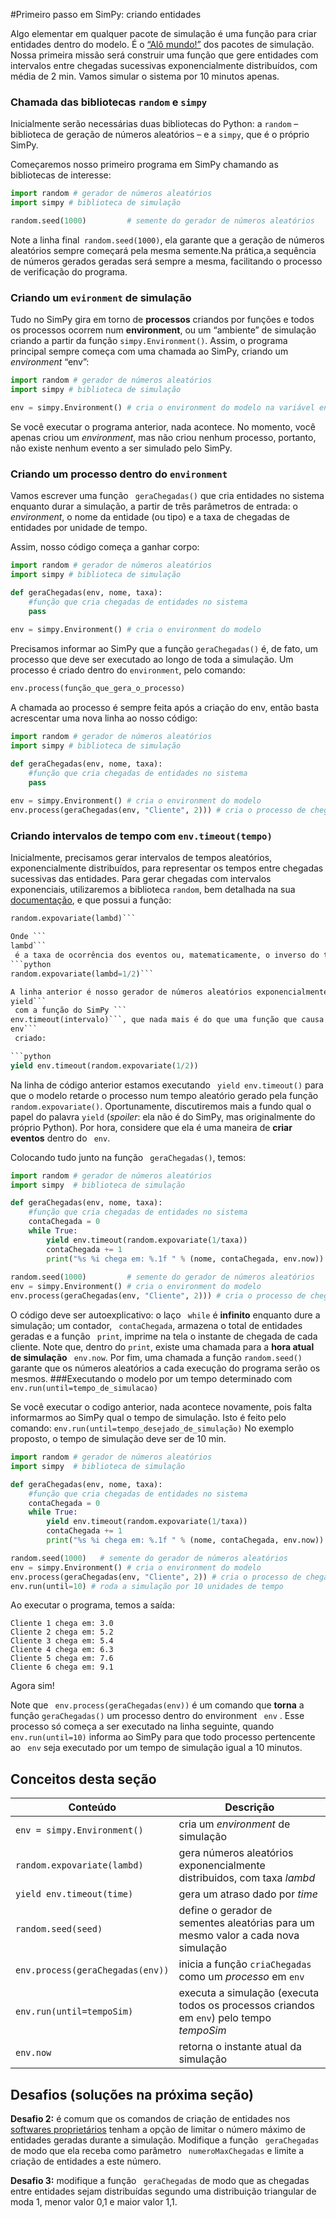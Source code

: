 #Primeiro passo em SimPy: criando entidades

Algo elementar em qualquer pacote de simulação é uma função para criar entidades dentro do modelo. É o [“Alô mundo!”](http://pt.wikipedia.org/wiki/Programa_Ol%C3%A1_Mundo) dos pacotes de simulação. Nossa primeira missão será construir uma função que gere entidades  com intervalos entre chegadas sucessivas exponencialmente distribuídos, com média de 2 min. Vamos simular o sistema por 10 minutos apenas.

<!---
sugiro incluir um módulo inicial com o básico de simulação
lá, definir entidades, recursos e processos
dar exemplos de entidades: clientes, peças, navios etc
recursos: posto de atendimento, máquina, berço etc
processos: atendimento, usinagem, carga/descarga etc

explicar dois processos básicos: geração (arrival) e extinção (dispose) de entidades

o primeiro exemplo pode ser determinínstico (uma chegada exatamente a cada 5 min), depois o aleatório (exercício)


R:
Se fosse um livro de simulação... Mas acho que a maioria vem aqui já sabendo esse básico e quer aprender logo a linguagem

Repare que, mesmo começando mais adiantado (pressupondo conhecimentos anteriores) a quantidade de informação é grande e longe de ser óbvia
--->
### Chamada das bibliotecas ```random``` e ```simpy```

Inicialmente serão necessárias duas bibliotecas do Python: a ```random``` – biblioteca de geração de números aleatórios – e a ```simpy```, que é o próprio SimPy.

Começaremos nosso primeiro programa em SimPy chamando as bibliotecas de interesse:

<!---
não seria mais correto dizer que o programa é em Python? (ou Python / Simpy?)
SimPy é a biblioteca...

Não sei...
--->

```python
import random # gerador de números aleatórios
import simpy # biblioteca de simulação

random.seed(1000)         # semente do gerador de números aleatórios
```
Note a linha final``` random.seed(1000)```, ela garante que a geração de números aleatórios sempre começará pela mesma semente.Na prática,a sequência de números gerados geradas será sempre a mesma, facilitando o processo de verificação do programa.


### Criando um ```evironment``` de simulação

Tudo no SimPy gira em torno de **processos** criandos por funções e todos os processos ocorrem num **environment**, ou um “ambiente” de simulação criando a partir da função ```simpy.Environment()```. 
Assim, o programa principal sempre começa com uma chamada ao SimPy, criando um *environment*  “env”:

```python
import random # gerador de números aleatórios
import simpy # biblioteca de simulação

env = simpy.Environment() # cria o environment do modelo na variável env
```
<!---
"env" é o nome do ambiente?
Poderia ser: "fab", "hosp", "porto"?

Isso ainda estou aprendendo. Nunca tentei um modelo com dois env ainda
--->

<!---
Sugestão: simular chegadas (e partidas) em uma praça pública
Pessoas chegam, ficam um tempo e vão embora
Quantas pessoas teremos na praça?

Ainda não. Limitei essa seção só ao processo de chegadas, porque a linguagem não é nada fácil

Mas aprimorar o exemplo, ok.
--->

Se você executar o programa anterior, nada acontece. No momento, você apenas criou um *environment*, mas não criou nenhum processo, portanto, não existe nenhum evento a ser simulado pelo SimPy.

### Criando um processo dentro do ```environment```

Vamos escrever uma função ```
geraChegadas()```
 que cria entidades no sistema enquanto durar a simulação, a partir de três parâmetros de entrada: o *environment*, o nome da entidade (ou tipo) e a taxa de chegadas de entidades por unidade de tempo.
 
Assim, nosso código começa a ganhar corpo:
```python
import random # gerador de números aleatórios
import simpy # biblioteca de simulação

def geraChegadas(env, nome, taxa):
    #função que cria chegadas de entidades no sistema
    pass
    
env = simpy.Environment() # cria o environment do modelo
```
Precisamos informar ao SimPy que a função ```geraChegadas()``` é, de fato, um processo que deve ser executado ao longo de toda a simulação. Um processo é criado dentro do ```environment```, pelo comando:
```python
env.process(função_que_gera_o_processo)
```
A chamada ao processo é sempre feita após a criação do env, então basta acrescentar uma nova linha ao nosso código:
```python
import random # gerador de números aleatórios
import simpy # biblioteca de simulação

def geraChegadas(env, nome, taxa):
    #função que cria chegadas de entidades no sistema
    pass
    
env = simpy.Environment() # cria o environment do modelo
env.process(geraChegadas(env, "Cliente", 2))) # cria o processo de chegadas
```
### Criando intervalos de tempo com ```env.timeout(tempo)```
Inicialmente, precisamos gerar intervalos de tempos aleatórios, exponencialmente distribuídos, para representar os tempos entre chegadas sucessivas das entidades. Para gerar chegadas com intervalos exponenciais, utilizaremos a biblioteca ```random```, bem detalhada na sua [documentação](https://docs.python.org/2/library/random.html), e que possui a função:
```python
random.expovariate(lambd)```

Onde ```
lambd```
 é a taxa de ocorrência dos eventos ou, matematicamente, o inverso do tempo médio entre eventos sucessivos. No caso, se eu quero que as chegadas sejam entre intervalos médios de 2 min, a função ficaria:
```python
random.expovariate(lambd=1/2)```

A linha anterior é nosso gerador de números aleatórios exponencialmente distribuídos. O próximo passo é informar ao SimPy que queremos nossas entidades surgindo no sistema segundo a distribuição definida. Isso é feito pela chamada da palavra reservada ```
yield```
 com a função do SimPy ```
env.timeout(intervalo)```, que nada mais é do que uma função que causa um atraso de tempo, um *delay* no tempo dentro do *enviroment* ```
env```
 criado:

```python
yield env.timeout(random.expovariate(1/2))
```
Na linha de código anterior estamos executando ```
yield env.timeout()```
 para que o modelo retarde o processo num tempo aleatório gerado pela função ```
random.expovariate()```. Oportunamente, discutiremos mais a fundo qual o papel do palavra ```yield``` (*spoiler*: ela não é do SimPy, mas originalmente do próprio Python). Por hora, considere que ela é uma maneira de **criar eventos** dentro do ```
env```.

Colocando tudo junto na função ```
geraChegadas()```, temos:
 


```python
import random # gerador de números aleatórios
import simpy  # biblioteca de simulação

def geraChegadas(env, nome, taxa):
    #função que cria chegadas de entidades no sistema
    contaChegada = 0
    while True:
        yield env.timeout(random.expovariate(1/taxa))
        contaChegada += 1
        print("%s %i chega em: %.1f " % (nome, contaChegada, env.now))
        
random.seed(1000)         # semente do gerador de números aleatórios
env = simpy.Environment() # cria o environment do modelo
env.process(geraChegadas(env, "Cliente", 2))) # cria o processo de chegadas
```
O código deve ser autoexplicativo: o laço ```
while```
 é **infinito** enquanto dure a simulação; um contador, ```
contaChegada```, armazena o total de entidades geradas e a função ```
print```, imprime na tela o instante de chegada de cada cliente. Note que, dentro do ```print```, existe uma chamada para a **hora atual de simulação** ```
env.now```. 
Por fim, uma chamada a função ```random.seed()``` garante que os números aleatórios a cada execução do programa serão os mesmos.
###Executando o modelo por um tempo determinado com ```env.run(until=tempo_de_simulacao)```

Se você executar o codigo anterior, nada acontece novamente, pois falta informarmos ao SimPy qual o tempo de simulação. Isto é feito pelo comando: ```env.run(until=tempo_desejado_de_simulação)```
No exemplo proposto, o tempo de simulação deve ser de 10 min.

```python
import random # gerador de números aleatórios
import simpy  # biblioteca de simulação

def geraChegadas(env, nome, taxa):
    #função que cria chegadas de entidades no sistema
    contaChegada = 0
    while True:
        yield env.timeout(random.expovariate(1/taxa))
        contaChegada += 1
        print("%s %i chega em: %.1f " % (nome, contaChegada, env.now))

random.seed(1000)   # semente do gerador de números aleatórios
env = simpy.Environment() # cria o environment do modelo
env.process(geraChegadas(env, "Cliente", 2)) # cria o processo de chegadas
env.run(until=10) # roda a simulação por 10 unidades de tempo
```

Ao executar o programa, temos a saída:
```
Cliente 1 chega em: 3.0 
Cliente 2 chega em: 5.2 
Cliente 3 chega em: 5.4 
Cliente 4 chega em: 6.3 
Cliente 5 chega em: 7.6 
Cliente 6 chega em: 9.1 
```

Agora sim!

Note que ```
env.process(geraChegadas(env))```
 é um comando que **torna** a função ```geraChegadas()``` um processo dentro do environment ```
env```
. Esse processo só começa a ser executado na linha seguinte, quando ```
env.run(until=10)```
 informa ao SimPy para que todo processo pertencente ao ```
env```
 seja executado por um tempo de simulação igual a 10 minutos.

## Conceitos desta seção
| Conteúdo | Descrição |
| -- | -- |
| ```env = simpy.Environment()``` | cria um *environment* de simulação |
| ```random.expovariate(lambd)``` | gera números aleatórios exponencialmente distribuidos, com taxa *lambd* |
| ```yield env.timeout(time)``` | gera um atraso dado por *time* |
| ```random.seed(seed)``` | define o gerador de sementes aleatórias para um mesmo valor a cada nova simulação |
| ```env.process(geraChegadas(env))``` | inicia a função ```criaChegadas``` como um *processo* em ```env``` |
| ```env.run(until=tempoSim)``` | executa a simulação (executa todos os processos criandos em ```env```) pelo tempo *tempoSim* |
| ```env.now``` | retorna o instante atual da simulação |


## Desafios (soluções na próxima seção)
**Desafio 2:** é comum que os comandos de criação de entidades nos [softwares proprietários](https://pt.wikipedia.org/wiki/Software_propriet%C3%A1rio) tenham a opção de limitar o número máximo de entidades geradas durante a simulação. 
Modifique a função ```
geraChegadas```
 de modo que ela receba como parâmetro ```
numeroMaxChegadas```
 e limite a criação de entidades a este número.

**Desafio 3:** modifique a função ```
geraChegadas```
 de modo que as chegadas entre entidades sejam distribuídas segundo uma distribuição triangular de moda 1, menor valor 0,1 e maior valor 1,1.
 





